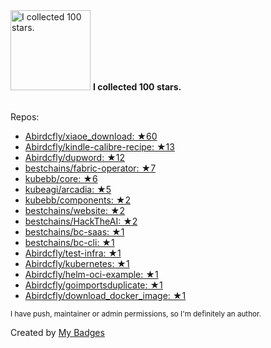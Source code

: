 <img src="https://github.com/my-badges/my-badges/blob/master/src/all-badges/stars/stars-100.png?raw=true" alt="I collected 100 stars." title="I collected 100 stars." width="128">
<strong>I collected 100 stars.</strong>
<br><br>

Repos:

* <a href="https://github.com/Abirdcfly/xiaoe_download">Abirdcfly/xiaoe_download: ★60</a>
* <a href="https://github.com/Abirdcfly/kindle-calibre-recipe">Abirdcfly/kindle-calibre-recipe: ★13</a>
* <a href="https://github.com/Abirdcfly/dupword">Abirdcfly/dupword: ★12</a>
* <a href="https://github.com/bestchains/fabric-operator">bestchains/fabric-operator: ★7</a>
* <a href="https://github.com/kubebb/core">kubebb/core: ★6</a>
* <a href="https://github.com/kubeagi/arcadia">kubeagi/arcadia: ★5</a>
* <a href="https://github.com/kubebb/components">kubebb/components: ★2</a>
* <a href="https://github.com/bestchains/website">bestchains/website: ★2</a>
* <a href="https://github.com/bestchains/HackTheAI">bestchains/HackTheAI: ★2</a>
* <a href="https://github.com/bestchains/bc-saas">bestchains/bc-saas: ★1</a>
* <a href="https://github.com/bestchains/bc-cli">bestchains/bc-cli: ★1</a>
* <a href="https://github.com/Abirdcfly/test-infra">Abirdcfly/test-infra: ★1</a>
* <a href="https://github.com/Abirdcfly/kubernetes">Abirdcfly/kubernetes: ★1</a>
* <a href="https://github.com/Abirdcfly/helm-oci-example">Abirdcfly/helm-oci-example: ★1</a>
* <a href="https://github.com/Abirdcfly/goimportsduplicate">Abirdcfly/goimportsduplicate: ★1</a>
* <a href="https://github.com/Abirdcfly/download_docker_image">Abirdcfly/download_docker_image: ★1</a>

<sup>I have push, maintainer or admin permissions, so I'm definitely an author.<sup>



Created by <a href="https://github.com/my-badges/my-badges">My Badges</a>